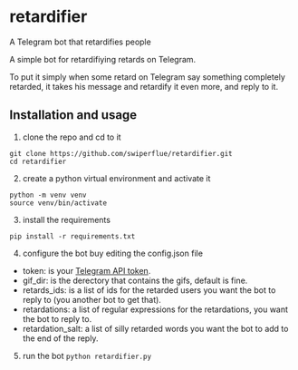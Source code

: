 # retardifier
A Telegram bot that retardifies people

A simple bot for retardifiying retards on Telegram.

To put it simply when some retard on Telegram say something completely retarded, it takes his message and retardify it even more, and reply to it.

## Installation and usage

1. clone the repo and cd to it
```
git clone https://github.com/swiperflue/retardifier.git
cd retardifier
```
2. create a python virtual environment and activate it
```
python -m venv venv
source venv/bin/activate
```
3. install the requirements
```
pip install -r requirements.txt
```
4. configure the bot buy editing the config.json file
- token: is your [Telegram API token](https://core.telegram.org/bots/).
- gif_dir: is the derectory that contains the gifs, default is fine.
- retards_ids: is a list of ids for the retarded users you want the bot to reply to (you another bot to get that).
- retardations: a list of regular expressions for the retardations, you want the bot to reply to.
- retardation_salt: a list of silly retarded words you want the bot to add to the end of the reply.

5. run the bot
```python retardifier.py```
